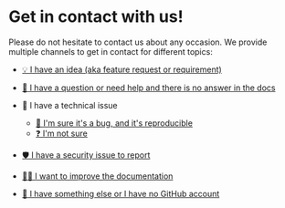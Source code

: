 # Get in contact with us!

Please do not hesitate to contact us about any occasion.
We provide multiple channels to get in contact for different topics:

- [💡 I have an idea (aka feature request or requirement)](https://github.com/orgs/openqda/discussions/categories/ideas)

- [🤝 I have a question or need help and there is no answer in the docs](https://github.com/orgs/openqda/discussions/categories/q-a)
- 🔨 I have a technical issue
    - [🐞 I'm sure it's a bug, and it's reproducible](https://github.com/openqda/feedback/issues)
    - [❓ I'm not sure](https://github.com/orgs/openqda/discussions/categories/general)
- [🛡️ I have a security issue to report](https://github.com/openqda/feedback/security/policy)
- [🧙‍♂️ I want to improve the documentation](https://github.com/openqda/user-docs)
- [📧 I have something else or I have no GitHub account](mailto:openqda@uni-bremen.de)
